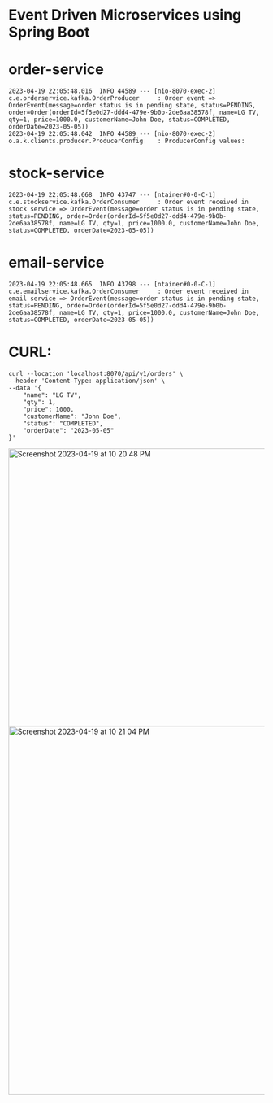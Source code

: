 # Event Driven Microservices using Spring Boot 

# order-service

````
2023-04-19 22:05:48.016  INFO 44589 --- [nio-8070-exec-2] c.e.orderservice.kafka.OrderProducer     : Order event => OrderEvent(message=order status is in pending state, status=PENDING, order=Order(orderId=5f5e0d27-ddd4-479e-9b0b-2de6aa38578f, name=LG TV, qty=1, price=1000.0, customerName=John Doe, status=COMPLETED, orderDate=2023-05-05))
2023-04-19 22:05:48.042  INFO 44589 --- [nio-8070-exec-2] o.a.k.clients.producer.ProducerConfig    : ProducerConfig values: 
````

# stock-service

````
2023-04-19 22:05:48.668  INFO 43747 --- [ntainer#0-0-C-1] c.e.stockservice.kafka.OrderConsumer     : Order event received in stock service => OrderEvent(message=order status is in pending state, status=PENDING, order=Order(orderId=5f5e0d27-ddd4-479e-9b0b-2de6aa38578f, name=LG TV, qty=1, price=1000.0, customerName=John Doe, status=COMPLETED, orderDate=2023-05-05))
````

# email-service

````
2023-04-19 22:05:48.665  INFO 43798 --- [ntainer#0-0-C-1] c.e.emailservice.kafka.OrderConsumer     : Order event received in email service => OrderEvent(message=order status is in pending state, status=PENDING, order=Order(orderId=5f5e0d27-ddd4-479e-9b0b-2de6aa38578f, name=LG TV, qty=1, price=1000.0, customerName=John Doe, status=COMPLETED, orderDate=2023-05-05))
````

# CURL:

```
curl --location 'localhost:8070/api/v1/orders' \
--header 'Content-Type: application/json' \
--data '{
    "name": "LG TV",
    "qty": 1,
    "price": 1000,
    "customerName": "John Doe",
    "status": "COMPLETED",
    "orderDate": "2023-05-05"
}'
```
<img width="546" alt="Screenshot 2023-04-19 at 10 20 48 PM" src="https://user-images.githubusercontent.com/54174687/233145496-85bad5e2-7bdd-421d-9ba5-4882b2272729.png">

<img width="725" alt="Screenshot 2023-04-19 at 10 21 04 PM" src="https://user-images.githubusercontent.com/54174687/233145475-42dd7ceb-5808-401c-a27c-5f3f539c4128.png">



